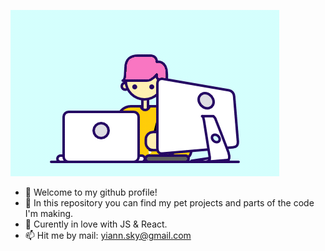 ![alt-text](https://github.com/snjamsen/snjamsen/blob/main/my.gif?raw=true)
- 👋 Welcome to my github profile!
- 👀 In this repository you can find my pet projects and parts of the code I'm making.
- 🌱 Curently in love with JS & React.
- 📫 Hit me by mail: yiann.sky@gmail.com
